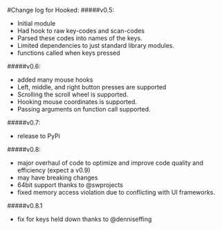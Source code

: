 #Change log for Hooked:#####v0.5:* Initial module* Had hook to raw key-codes and scan-codes* Parsed these codes into names of the keys.* Limited dependencies to just standard library modules.* functions called when keys pressed#####v0.6:* added many mouse hooks* Left, middle, and right button presses are supported* Scrolling the scroll wheel is supported.* Hooking mouse coordinates is supported.* Passing arguments on function call supported.#####v0.7:* release to PyPi#####v0.8:* major overhaul of code to optimize and improve code quality and efficiency (expect a v0.9)* may have breaking changes* 64bit support thanks to @swprojects* fixed memory access violation due to conflicting with UI frameworks.#####v0.8.1* fix for keys held down thanks to @denniseffing